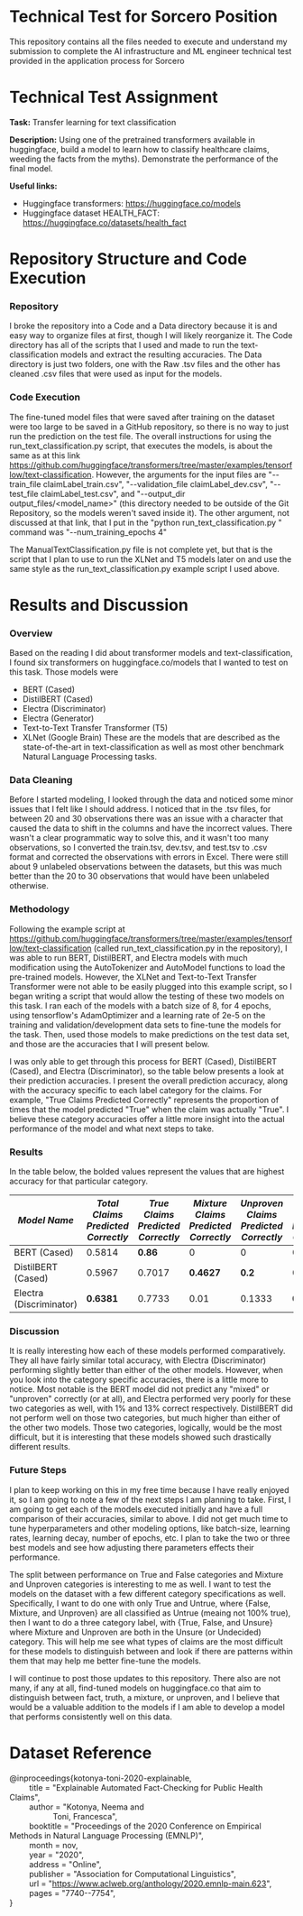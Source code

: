 # Technical Test for Sorcero Position
This repository contains all the files needed to execute and understand my submission to complete the AI infrastructure and ML engineer technical test provided in the application process for Sorcero

# Technical Test Assignment
**Task:** Transfer learning for text classification

**Description:** Using one of the pretrained transformers available in huggingface, build a model to learn how to classify healthcare claims, weeding the facts from the myths). Demonstrate the performance of the final model.

**Useful links:**
* Huggingface transformers: https://huggingface.co/models
* Huggingface dataset HEALTH_FACT: https://huggingface.co/datasets/health_fact

# Repository Structure and Code Execution
### Repository
I broke the repository into a Code and a Data directory because it is and easy way to organize files at first, though I will likely reorganize it. The Code directory has all of the scripts that I used and made to run the text-classification models and extract the resulting accuracies. The Data directory is just two folders, one with the Raw .tsv files and the other has cleaned .csv files that were used as input for the models.

### Code Execution
The fine-tuned model files that were saved after training on the dataset were too large to be saved in a GitHub repository, so there is no way to just run the prediction on the test file. The overall instructions for using the run_text_classification.py script, that executes the models, is about the same as at this link https://github.com/huggingface/transformers/tree/master/examples/tensorflow/text-classification. However, the arguments for the input files are "--train_file claimLabel_train.csv", "--validation_file claimLabel_dev.csv", "--test_file claimLabel_test.csv", and "--output_dir output_files/<model_name>" (this directory needed to be outside of the Git Repository, so the models weren't saved inside it). The other argument, not discussed at that link, that I put in the "python run_text_classification.py " command was "--num_training_epochs 4"

The ManualTextClassification.py file is not complete yet, but that is the script that I plan to use to run the XLNet and T5 models later on and use the same style as the run_text_classification.py example script I used above.
# Results and Discussion
### Overview
Based on the reading I did about transformer models and text-classification, I found six transformers on huggingface.co/models that I wanted to test on this task. Those models were
* BERT (Cased)
* DistilBERT (Cased)
* Electra (Discriminator)
* Electra (Generator)
* Text-to-Text Transfer Transformer (T5)
* XLNet (Google Brain)
These are the models that are described as the state-of-the-art in text-classification as well as most other benchmark Natural Language Processing tasks.
### Data Cleaning
Before I started modeling, I looked through the data and noticed some minor issues that I felt like I should address. I noticed that in the .tsv files, for between 20 and 30 observations there was an issue with a character that caused the data to shift in the columns and have the incorrect values. There wasn't a clear programmatic way to solve this, and it wasn't too many observations, so I converted the train.tsv, dev.tsv, and test.tsv to .csv format and corrected the observations with errors in Excel. There were still about 9 unlabeled observations between the datasets, but this was much better than the 20 to 30 observations that would have been unlabeled otherwise.
### Methodology
Following the example script at https://github.com/huggingface/transformers/tree/master/examples/tensorflow/text-classification (called run_text_classification.py in the repository), I was able to run BERT, DistilBERT, and Electra models with much modification using the AutoTokenizer and AutoModel functions to load the pre-trained models. However, the XLNet and Text-to-Text Transfer Transformer were not able to be easily plugged into this example script, so I began writing a script that would allow the testing of these two models on this task. I ran each of the models with a batch size of 8, for 4 epochs, using tensorflow's AdamOptimizer and a learning rate of 2e-5 on the training and validation/development data sets to fine-tune the models for the task. Then, used those models to make predictions on the test data set, and those are the accuracies that I will present below.

I was only able to get through this process for BERT (Cased), DistilBERT (Cased), and Electra (Discriminator), so the table below presents a look at their prediction accuracies. I present the overall prediction accuracy, along with the accuracy specific to each label category for the claims. For example, "True Claims Predicted Correctly" represents the proportion of times that the model predicted "True" when the claim was actually "True". I believe these category accuracies offer a little more insight into the actual performance of the model and what next steps to take.
### Results
In the table below, the bolded values represent the values that are highest accuracy for that particular category.

| *Model Name* | *Total Claims Predicted Correctly* | *True Claims Predicted Correctly* | *Mixture Claims Predicted Correctly* | *Unproven Claims Predicted Correctly* | *False Claims Predicted Correctly* |
| --- | --- | --- | --- | --- | --- |
| BERT (Cased) | 0.5814 | **0.86** | 0 | 0 | 0.5913 |
| DistilBERT (Cased) | 0.5967 | 0.7017 | **0.4627** | **0.2** | 0.5527 |
| Electra (Discriminator) | **0.6381** | 0.7733 | 0.01 | 0.1333 | **0.8123** |
### Discussion
It is really interesting how each of these models performed comparatively. They all have fairly similar total accuracy, with Electra (Discriminator) performing slightly better than either of the other models. However, when you look into the category specific accuracies, there is a little more to notice. Most notable is the BERT model did not predict any "mixed" or "unproven" correctly (or at all), and Electra performed very poorly for these two categories as well, with 1% and 13% correct respectively. DistilBERT did not perform well on those two categories, but much higher than either of the other two models. Those two categories, logically, would be the most difficult, but it is interesting that these models showed such drastically different results.
### Future Steps
I plan to keep working on this in my free time because I have really enjoyed it, so I am going to note a few of the next steps I am planning to take. First, I am going to get each of the models executed initially and have a full comparison of their accuracies, similar to above. I did not get much time to tune hyperparameters and other modeling options, like batch-size, learning rates, learning decay, number of epochs, etc. I plan to take the two or three best models and see how adjusting there parameters effects their performance.

The split between performance on True and False categories and Mixture and Unproven categories is interesting to me as well. I want to test the models on the dataset with a few different category specifications as well. Specifically, I want to do one with only True and Untrue, where {False, Mixture, and Unproven} are all classified as Untrue (meaing not 100% true), then I want to do a three category label, with {True, False, and Unsure} where Mixture and Unproven are both in the Unsure (or Undecided) category. This will help me see what types of claims are the most difficult for these models to distinguish between and look if there are patterns within them that may help me better fine-tune the models.

I will continue to post those updates to this repository. There also are not many, if any at all, find-tuned models on huggingface.co that aim to distinguish between fact, truth, a mixture, or unproven, and I believe that would be a valuable addition to the models if I am able to develop a model that performs consistently well on this data.

# Dataset Reference
@inproceedings{kotonya-toni-2020-explainable,  
&ensp;&emsp;&emsp;title = "Explainable Automated Fact-Checking for Public Health Claims",\
&ensp;&emsp;&emsp;author = "Kotonya, Neema  and\
&ensp;&emsp;&emsp;&emsp;&emsp;&emsp;Toni, Francesca",\
&ensp;&emsp;&emsp;booktitle = "Proceedings of the 2020 Conference on Empirical Methods in Natural Language Processing (EMNLP)",\
&ensp;&emsp;&emsp;month = nov,\
&ensp;&emsp;&emsp;year = "2020",\
&ensp;&emsp;&emsp;address = "Online",\
&ensp;&emsp;&emsp;publisher = "Association for Computational Linguistics",\
&ensp;&emsp;&emsp;url = "https://www.aclweb.org/anthology/2020.emnlp-main.623", \
&ensp;&emsp;&emsp;pages = "7740--7754",\
}
